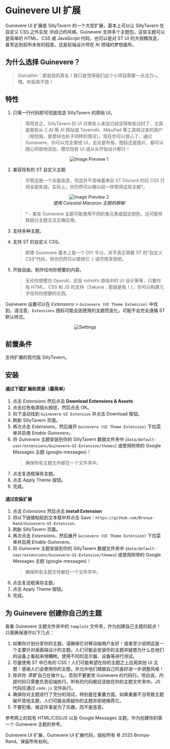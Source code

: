 # Guinevere UI 扩展

Guinevere UI 扩展是 SillyTavern 的一个大型扩展，基本上可以让 SillyTavern 在自定义 CSS 之外实现 *你自己的风格*。Guinevere 支持多个主题包，这些主题可以是简单的 HTML、CSS 或 JavaScript 代码，也可以是对 ST UI 的大规模改造，甚至达到前所未有的程度。这是前端设计师在 AI 领域的梦想画布。

## 为什么选择 Guinevere？

> Guinaifen：那是我的真名！我只是觉得我们这个小项目需要一点活力~。嘿，听起来不错！

## 特性

1. 只需一行代码即可彻底改造 SillyTavern 的原始 UI。
    > 简而言之，SillyTavern 的 UI 对某些人来说已经显得有些过时了，尤其是那些从 C.AI 等 AI 网站或 TavernAI、MikuPad 等工具转过来的用户（相信我，我曾经也处于同样的情况）。现在你可以放心了，通过 Guinevere，你可以完全掌控 UI，无论是布局、图标还是图片，都可以随心所欲地添加，模仿现有 UI 或从头开始设计都行！

    <p align="center">
        <img src=".github/preview1.png" alt="Image Preview 1">
    </p>
2. 兼容现有的 ST 自定义主题
    > 尽管这是一个全面改造，但这并不意味着来自 ST Discord 的旧 CSS 行将全部失效。实际上，你仍然可以像以前一样使用这些主题\*。

    <p align="center">
        <img src=".github/preview2.png" alt="Image Preview 2">
        <br>
        <em>使用 Celestial Macaron 主题的群聊</em>
    </p>

    > \* - 某些 Guinevere 主题可能使用不同的类元素或固定颜色，这可能导致部分主题无法正确应用。

3. 支持多种主题。

4. 支持 ST 的自定义 CSS。
    > 即使 Guinevere 基本上是一个 DIY 平台，并不真正需要 ST 的“自定义 CSS”代码，但你仍然可以使用它 :) 请尽情享受吧。
5. 开放自由，制作任何你想要的内容。
    > 无论你想模仿 OpenAI，还是 miHoYo 游戏中的 UI 设计等等，只要你有 HTML、CSS 和 JS 的支持（Sakana：那就是我！），你可以构建几乎任何你想要的东西。

Guinevere 设置可以在 _Extensions_ > `Guinevere (UI Theme Extension)` 中找到。请注意，`Extensions` 图标可能会因使用的主题而变化，可能不会完全遵循 ST 默认样式。

<p align="center">
    <img src=".github/settings.png" alt="Settings">
    <br>
</p>

## 前置条件

支持扩展的现代版 SillyTavern。

## 安装

#### 通过下载扩展和资源（最简单）

1. 点击 _Extensions_ 然后点击 **Download Extensions & Assets**
2. 点击红色电源插头按钮，然后点击 OK。
3. 向下滚动找到 `Guinevere UI Extension` 并点击 Download 按钮。
4. 刷新 SillyTavern 页面。
5. 再次点击 _Extensions_，然后展开 `Guinevere (UI Theme Extension)` 下拉菜单并启用 _Enable Guinevere_。
6. 将 *Guinevere* 主题安装到你的 SillyTavern 数据文件夹中 (`data/default-user/extensions/Guinevere-UI-Extension/themes`) 或使用附带的 Google Messages 主题 (google-messages)！
    > 确保所有主题文件都在一个文件夹中。
7. 点击复选框保存主题。
8. 点击 Apply Theme 按钮。
9. 完成。

#### 通过安装扩展

1. 点击 _Extensions_ 然后点击 **Install Extension**
2. 将以下链接粘贴到文本框中并点击 Save：`https://github.com/Bronya-Rand/Guinevere-UI-Extension`.
3. 刷新 SillyTavern 页面。
4. 再次点击 _Extensions_，然后展开 `Guinevere (UI Theme Extension)` 下拉菜单并启用 _Enable Guinevere_。
5. 将 *Guinevere* 主题安装到你的 SillyTavern 数据文件夹中 (`data/default-user/extensions/Guinevere-UI-Extension/themes`) 或使用附带的 Google Messages 主题 (google-messages)！
    > 确保所有主题文件都在一个文件夹中。
6. 点击复选框保存主题。
7. 点击 Apply Theme 按钮。
8. 完成。

## 为 Guinevere 创建你自己的主题

查看 Guinevere 主题文件夹中的 `template` 文件夹，作为创建自己主题的起点！只需确保遵守以下几点：

1. 如果你计划分享你的主题，请确保它对移动端用户友好！或者至少说明这是一个主要针对桌面端设计的主题。人们可能会安装你的主题并疑惑为什么在他们的设备上看起来很糟糕。使用不同的显示器、设备等进行测试。
2. 尽量使用 ST 中已有的 CSS！人们可能希望在你的主题之上应用其他 UI 主题！感谢人们会使用你的主题，并允许他们根据自己的喜好进一步调整风格！
3. 除非你 *清楚* 自己在做什么，否则不要更改 Guinevere 的代码行。坦白说，内部代码只需要负责前端执行。所有的代码都应该放在你的主题文件夹中。JS 代码应通过 `code.js` 文件执行。
4. 确保你对主题进行了充分的测试，特别是在重置方面。如果重置不当导致主题破坏其他主题，人们可能会质疑你的主题并拒绝推荐它。
5. 不要犯傻。做这件事是为了乐趣，而不是恶意。

参考网上的现有 HTML/CSS/JS 以及 Google Messages 主题，作为创建你的第一个 Guinevere 主题的参考。

Guinevere UI 扩展，Guinevere UI 扩展代码，版权所有 © 2025 Bronya-Rand。保留所有权利。
